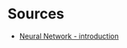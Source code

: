# Sources

- [Neural Network - introduction](https://www.youtube.com/watch?v=5NgNicANyqM&t=32681s&ab_channel=freeCodeCamp.org)
